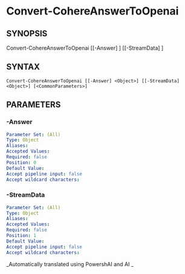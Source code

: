 ﻿---
external help file: powershai-help.xml
schema: 2.0.0
powershai: true
---

# Convert-CohereAnswerToOpenai

## SYNOPSIS <!--!= @#Synop !-->

Convert-CohereAnswerToOpenai [[-Answer] <Object>] [[-StreamData] <Object>]


## SYNTAX <!--!= @#Syntax !-->

```
Convert-CohereAnswerToOpenai [[-Answer] <Object>] [[-StreamData] <Object>] [<CommonParameters>]
```

## PARAMETERS <!--!= @#Params !-->

### -Answer

```yml
Parameter Set: (All)
Type: Object
Aliases: 
Accepted Values: 
Required: false
Position: 0
Default Value: 
Accept pipeline input: false
Accept wildcard characters: 
```

### -StreamData

```yml
Parameter Set: (All)
Type: Object
Aliases: 
Accepted Values: 
Required: false
Position: 1
Default Value: 
Accept pipeline input: false
Accept wildcard characters: 
```


<!--PowershaiAiDocBlockStart-->
_Automatically translated using PowershAI and AI
_
<!--PowershaiAiDocBlockEnd-->
